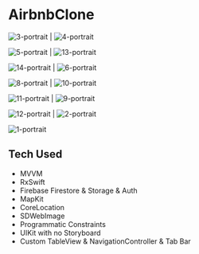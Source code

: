 # AirbnbClone

![3-portrait](https://github.com/altankorayy/AirbnbClone/assets/67483357/3bf48b4e-f387-4aba-92ff-5e6a241f3d65) | ![4-portrait](https://github.com/altankorayy/AirbnbClone/assets/67483357/16ad9852-914a-49af-b373-9014ccc9257a)

![5-portrait](https://github.com/altankorayy/AirbnbClone/assets/67483357/739d708b-8da1-4e4c-853d-e9c11694bd6d) | ![13-portrait](https://github.com/altankorayy/AirbnbClone/assets/67483357/30470e32-e2bb-443a-9331-656ea800cbfa)

![14-portrait](https://github.com/altankorayy/AirbnbClone/assets/67483357/654d7aac-704f-401e-9816-fe69b793cf91) | ![6-portrait](https://github.com/altankorayy/AirbnbClone/assets/67483357/e1ec9f65-4aec-4805-97f7-67927501b2b1)

![8-portrait](https://github.com/altankorayy/AirbnbClone/assets/67483357/e44a21e8-fefb-4e6d-80d4-3b86b4d78ea2) | ![10-portrait](https://github.com/altankorayy/AirbnbClone/assets/67483357/ed86a786-67b4-461b-ab53-4a632fc83b2c)

![11-portrait](https://github.com/altankorayy/AirbnbClone/assets/67483357/9374ea61-f0fb-455a-80c0-cab3c3491f64) | ![9-portrait](https://github.com/altankorayy/AirbnbClone/assets/67483357/4a4a8ca6-40ce-4dc3-a4d2-6ee9f409d54a)

![12-portrait](https://github.com/altankorayy/AirbnbClone/assets/67483357/3650fe73-7a78-4c86-9402-1bb0ed9c80d4) | ![2-portrait](https://github.com/altankorayy/AirbnbClone/assets/67483357/c3f6e07c-8aaf-47fa-b014-63fb48fcc7e4)

![1-portrait](https://github.com/altankorayy/AirbnbClone/assets/67483357/21658a7e-298c-43ec-8daf-dd80a238cb78)

## Tech Used
* MVVM
* RxSwift
* Firebase Firestore & Storage & Auth
* MapKit
* CoreLocation
* SDWebImage
* Programmatic Constraints
* UIKit with no Storyboard
* Custom TableView & NavigationController & Tab Bar
